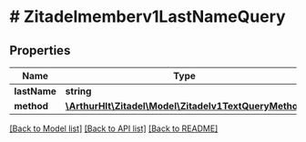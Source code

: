 # # Zitadelmemberv1LastNameQuery

## Properties

Name | Type | Description | Notes
------------ | ------------- | ------------- | -------------
**lastName** | **string** |  | [optional]
**method** | [**\ArthurHlt\Zitadel\Model\Zitadelv1TextQueryMethod**](Zitadelv1TextQueryMethod.md) |  | [optional]

[[Back to Model list]](../../README.md#models) [[Back to API list]](../../README.md#endpoints) [[Back to README]](../../README.md)
